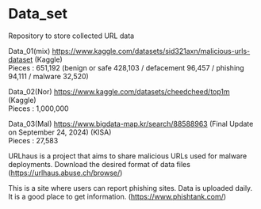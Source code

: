 # Data_set
Repository to store collected URL data

Data_01(mix) https://www.kaggle.com/datasets/sid321axn/malicious-urls-dataset (Kaggle)   
Pieces : 651,192 (benign or safe 428,103 / defacement 96,457 / phishing 94,111 / malware 32,520)

Data_02(Nor) https://www.kaggle.com/datasets/cheedcheed/top1m (Kaggle)   
Pieces : 1,000,000


Data_03(Mal) https://www.bigdata-map.kr/search/88588963 (Final Update on September 24, 2024) (KISA)   
Pieces : 27,583

URLhaus is a project that aims to share malicious URLs used for malware deployments. Download the desired format of data files (https://urlhaus.abuse.ch/browse/)

This is a site where users can report phishing sites. Data is uploaded daily. It is a good place to get information. (https://www.phishtank.com/)
